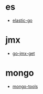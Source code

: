 # es
* [elastic-go](https://github.com/rolinh/elastic-go)

# jmx
* [go-jmx-get](https://github.com/kazeburo/go-jmx-get)

# mongo
* [mongo-tools](https://github.com/mongodb/mongo-tools)
